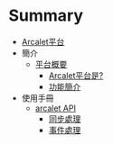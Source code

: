 # Summary
* [Arcalet平台](README.md)
* 簡介
	* [平台概要](part1/README.md)
		* [Arcalet平台是?](part1/platform1.md)
		* [功能簡介](part1/platform2.md)
* 使用手冊
	* [arcalet API](part2/README.md)
		* [同步處理](part2/arcaletapi1.md)
		* [事件處理](part2/arcaletapi2.md)
